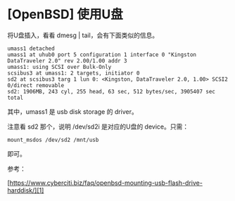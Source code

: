 # [OpenBSD] 使用U盘

将U盘插入，看看 dmesg | tail，会有下面类似的信息。

```
umass1 detached
umass1 at uhub0 port 5 configuration 1 interface 0 "Kingston DataTraveler 2.0" rev 2.00/1.00 addr 3
umass1: using SCSI over Bulk-Only
scsibus3 at umass1: 2 targets, initiator 0
sd2 at scsibus3 targ 1 lun 0: <Kingston, DataTraveler 2.0, 1.00> SCSI2 0/direct removable
sd2: 1906MB, 243 cyl, 255 head, 63 sec, 512 bytes/sec, 3905407 sec total
```

其中，umass1 是 usb disk storage 的 driver。

注意看 sd2 那个，说明 /dev/sd2i 是对应的U盘的 device。只需：

```
mount_msdos /dev/sd2 /mnt/usb
```

即可。

参考：

[https://www.cyberciti.biz/faq/openbsd-mounting-usb-flash-drive-harddisk/][1]

[1]:https://www.cyberciti.biz/faq/openbsd-mounting-usb-flash-drive-harddisk/

